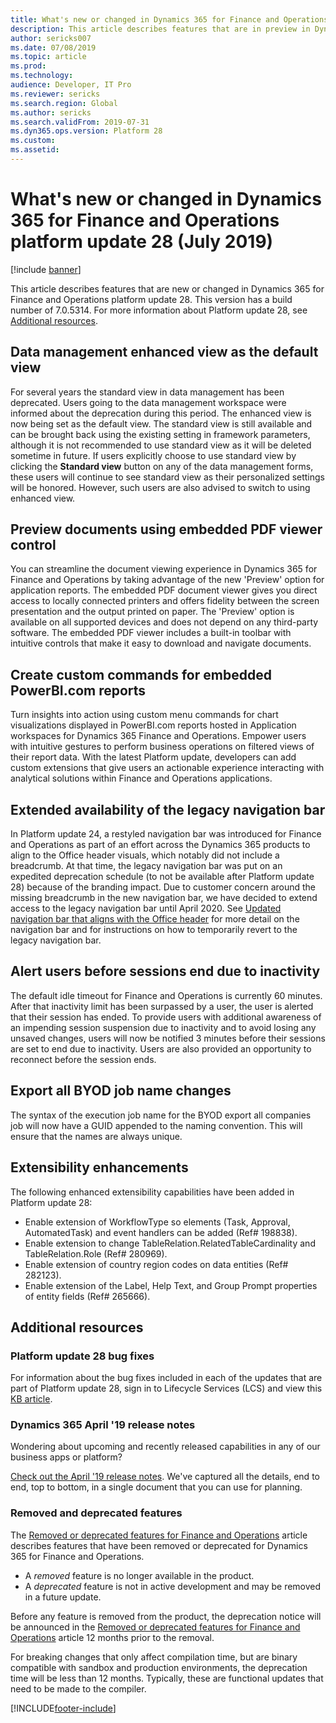 ```yaml
---
title: What's new or changed in Dynamics 365 for Finance and Operations platform update 28 (July 2019)
description: This article describes features that are in preview in Dynamics 365 for Finance and Operations platform update 28 (July 2019).
author: sericks007
ms.date: 07/08/2019
ms.topic: article
ms.prod: 
ms.technology: 
audience: Developer, IT Pro
ms.reviewer: sericks
ms.search.region: Global
ms.author: sericks
ms.search.validFrom: 2019-07-31
ms.dyn365.ops.version: Platform 28
ms.custom: 
ms.assetid: 
---
```

# What's new or changed in Dynamics 365 for Finance and Operations platform update 28 (July 2019)

[!include [banner](../includes/banner.md)]

This article describes features that are new or changed in Dynamics 365 for Finance and Operations platform update 28. This version has a build number of 7.0.5314. For more information about Platform update 28, see [Additional resources](whats-new-platform-update-28.md#additional-resources).

## Data management enhanced view as the default view
For several years the standard view in data management has been deprecated. Users going to the data management workspace were informed about the deprecation during this period. The enhanced view is now being set as the default view. The standard view is still available and can be brought back using the existing setting in framework parameters, although it is not recommended to use standard view as it will be deleted sometime in future. If users explicitly choose to use standard view by clicking the **Standard view** button on any of the data management forms, these users will continue to see standard view as their personalized settings will be honored. However, such users are also advised to switch to using enhanced view.

## Preview documents using embedded PDF viewer control
You can streamline the document viewing experience in Dynamics 365 for Finance and Operations by taking advantage of the new 'Preview' option for application reports. The embedded PDF document viewer gives you direct access to locally connected printers and offers fidelity between the screen presentation and the output printed on paper. The 'Preview' option is available on all supported devices and does not depend on any third-party software. The embedded PDF viewer includes a built-in toolbar with intuitive controls that make it easy to download and navigate documents.

## Create custom commands for embedded PowerBI.com reports
Turn insights into action using custom menu commands for chart visualizations displayed in PowerBI.com reports hosted in Application workspaces for Dynamics 365 Finance and Operations. Empower users with intuitive gestures to perform business operations on filtered views of their report data. With the latest Platform update, developers can add custom extensions that give users an actionable experience interacting with analytical solutions within Finance and Operations applications.

## Extended availability of the legacy navigation bar
In Platform update 24, a restyled navigation bar was introduced for Finance and Operations as part of an effort across the Dynamics 365 products to align to the Office header visuals, which notably did not include a breadcrumb. At that time, the legacy navigation bar was put on an expedited deprecation schedule (to not be available after Platform update 28) because of the branding impact. Due to customer concern around the missing breadcrumb in the new navigation bar, we have decided to extend access to the legacy navigation bar until April 2020. See [Updated navigation bar that aligns with the Office header](/business-applications-release-notes/April19/dynamics365-finance-operations/updatednavbar) for more detail on the navigation bar and for instructions on how to temporarily revert to the legacy navigation bar. 

## Alert users before sessions end due to inactivity
The default idle timeout for Finance and Operations is currently 60 minutes. After that inactivity limit has been surpassed by a user, the user is alerted that their session has ended. To provide users with additional awareness of an impending session suspension due to inactivity and to avoid losing any unsaved changes, users will now be notified 3 minutes before their sessions are set to end due to inactivity. Users are also provided an opportunity to reconnect before the session ends.  

## Export all BYOD job name changes
The syntax of the execution job name for the BYOD export all companies job will now have a GUID appended to the naming convention. This will ensure that the names are always unique.

## Extensibility enhancements
The following enhanced extensibility capabilities have been added in Platform update 28:

- Enable extension of WorkflowType so elements (Task, Approval, AutomatedTask) and event handlers can be added (Ref# 198838).
- Enable extension to change TableRelation.RelatedTableCardinality and TableRelation.Role (Ref# 280969).
- Enable extension of country region codes on data entities (Ref# 282123).
- Enable extension of the Label, Help Text, and Group Prompt properties of entity fields (Ref# 265666).

## Additional resources

### Platform update 28 bug fixes
For information about the bug fixes included in each of the updates that are part of Platform update 28, sign in to Lifecycle Services (LCS) and view this [KB article](https://fix.lcs.dynamics.com/Issue/Details?bugId=328737&dbType=3&qc=c3c678b3cdf18a7df3f284866ca4c5705b9e1e8df684b6db0222788c15fe1d2b).

### Dynamics 365 April '19 release notes
Wondering about upcoming and recently released capabilities in any of our business apps or platform?

[Check out the April '19 release notes](/business-applications-release-notes/April19/index). We've captured all the details, end to end, top to bottom, in a single document that you can use for planning.

### Removed and deprecated features
The [Removed or deprecated features for Finance and Operations](../../dev-itpro/migration-upgrade/deprecated-features.md) article describes features that have been removed or deprecated for Dynamics 365 for Finance and Operations.

- A *removed* feature is no longer available in the product.
- A *deprecated* feature is not in active development and may be removed in a future update.

Before any feature is removed from the product, the deprecation notice will be announced in the [Removed or deprecated features for Finance and Operations](../../dev-itpro/migration-upgrade/deprecated-features.md) article 12 months prior to the removal.

For breaking changes that only affect compilation time, but are binary compatible with sandbox and production environments, the deprecation time will be less than 12 months. Typically, these are functional updates that need to be made to the compiler.


[!INCLUDE[footer-include](../../../includes/footer-banner.md)]
